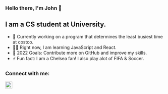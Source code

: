 ### Hello there, I'm John 👋 

## I am a CS student at University.

- 👀 Currently working on a program that determines the least busiest time at costco.
- ✍🏾 Right now, I am learning JavaScript and React.
- 🥅 2022 Goals: Contribute more on GitHub and improve my skills.
- ⚡ Fun fact: I am a Chelsea fan! I also play alot of FIFA & Soccer.

### Connect with me:

[<img align="left" alt="codeSTACKr | LinkedIn" width="22px" src="https://cdn.jsdelivr.net/npm/simple-icons@v3/icons/linkedin.svg" />][linkedin]
<br/>


[linkedin]: https://linkedin.com/in/john-othuke
